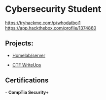 <h1>Cybersecurity Student</a></h1>

https://tryhackme.com/p/whodatboi1 <br>
https://app.hackthebox.com/profile/1374860

<h2>Projects:</h2>

- <a href="https://github.com/wh0datboi/Home-Lab-Server">Homelab/server</a>

-  <a href="https://github.com/wh0datboi/CTF-WriteUps">CTF WriteUps</a> 

<h2>Certifications</h2>
- <b>CompTia Security+</b>
